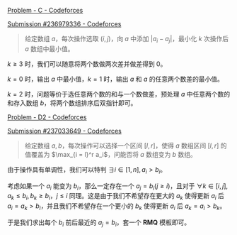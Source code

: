 [Problem - C - Codeforces](https://codeforces.com/contest/1904/problem/C)

[Submission #236979336 - Codeforces](https://codeforces.com/contest/1904/submission/236979336)

> 给定数组 $a$，每次操作选取 $(i, j)$，向 $a$ 中添加 $|a_i - a_j|$，最小化 $k$ 次操作后 $a$ 数组中最小值。

$k\geq 3$ 时，我们可以随意将两个数做两次差并做差得到 $0$。

$k = 0$ 时，输出 $a$ 中最小值，$k = 1$ 时，输出 $a$ 和 $a$ 的任意两个数差的最小值。

$k = 2$ 时，问题等价于选任意两个数的和与一个数做差，预处理 $a$ 中任意两个数的和存入数组 $b$，将两个数组排序后双指针即可。

[Problem - D2 - Codeforces](https://codeforces.com/contest/1904/problem/D2)

[Submission #237033649 - Codeforces](https://codeforces.com/contest/1904/submission/237033649)

> 给定数组 $a, b$，每次操作可以选择一个区间 $[l, r]$，使得 $a$ 数组区间 $[l, r]$ 的值覆盖为 $\max_{i = l}^r a_i$，问能否将 $a$ 数组变为 $b$ 数组。

由于操作具有单调性，我们可以特判 $\exists i\in [1, n],a_i > b_i$。

考虑如果一个 $a_i$ 能变为 $b_i$，那么一定存在一个 $a_j = b_i(j\geq i)$，且对于 $\forall k\in [i, j], a_k\leq b_i, b_k\geq b_i$，$j\leq i$ 同理。这是由于我们不希望存在更大的 $a_k$ 使得更新 $a_i$ 后 $a_i = a_k > b_i$，并且我们不希望存在一个更小的 $b_k$ 使得更新 $a_i$ 后 $a_k = a_i > b_k$。

于是我们求出每个 $b_i$ 前后最近的 $a_j = b_i$，套一个 **RMQ** 模板即可。